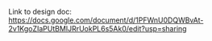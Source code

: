 Link to design doc: https://docs.google.com/document/d/1PFWnU0DQWBvAt-2v1KgoZIaPUtBMIJRrUokPL6s5Ak0/edit?usp=sharing
